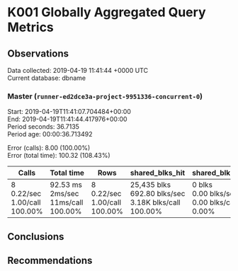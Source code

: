 # K001 Globally Aggregated Query Metrics

## Observations ##
Data collected: 2019-04-19 11:41:44 +0000 UTC  
Current database: dbname  



### Master (`runner-ed2dce3a-project-9951336-concurrent-0`) ###
Start: 2019-04-19T11:41:07.704484+00:00  
End: 2019-04-19T11:41:44.417976+00:00  
Period seconds: 36.7135  
Period age: 00:00:36.713492  

Error (calls): 8.00 (100.00%)  
Error (total time): 100.32 (108.43%)

Calls | Total&nbsp;time | Rows | shared_blks_hit | shared_blks_read | shared_blks_dirtied | shared_blks_written | blk_read_time | blk_write_time | kcache_reads | kcache_writes | kcache_user_time_ms | kcache_system_time 
-------|------------|------|-----------------|------------------|---------------------|---------------------|---------------|----------------|--------------|---------------|---------------------|--------------------
8<br/>0.22/sec<br/>1.00/call<br/>100.00% |92.53&nbsp;ms<br/>2ms/sec<br/>11ms/call<br/>100.00% |8<br/>0.22/sec<br/>1.00/call<br/>100.00% |25,435&nbsp;blks<br/>692.80&nbsp;blks/sec<br/>3.18K&nbsp;blks/call<br/>100.00% |0&nbsp;blks<br/>0.00&nbsp;blks/sec<br/>0.00&nbsp;blks/call<br/>0.00% |0&nbsp;blks<br/>0.00&nbsp;blks/sec<br/>0.00&nbsp;blks/call<br/>0.00% |0&nbsp;blks<br/>0.00&nbsp;blks/sec<br/>0.00&nbsp;blks/call<br/>0.00% |0.00&nbsp;ms<br/>0s/sec<br/>0s/call<br/>0.00% |0.00&nbsp;ms<br/>0s/sec<br/>0s/call<br/>0.00% |0.00&nbsp;bytes<br/>0.00&nbsp;bytes/sec<br/>0.00&nbsp;bytes/call<br/>0.00% |0.00&nbsp;bytes<br/>0.00&nbsp;bytes/sec<br/>0.00&nbsp;bytes/call<br/>0.00% |0.00&nbsp;ms<br/>0s/sec<br/>0s/call<br/>0.00% |0.00&nbsp;ms<br/>0s/sec<br/>0s/call<br/>0.00%





## Conclusions ##


## Recommendations ##

